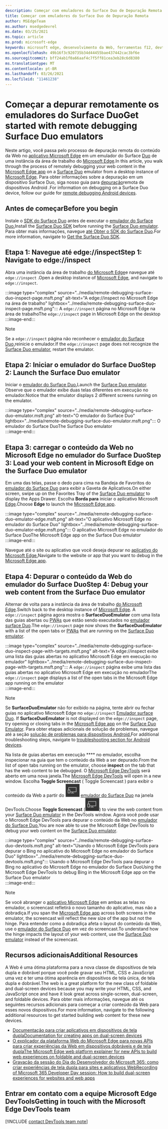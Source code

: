 ```yaml
---
description: Começar com emuladores do Surface Duo de Depuração Remota.
title: Começar com emuladores do Surface Duo de Depuração Remota
author: MSEdgeTeam
ms.author: msedgedevrel
ms.date: 03/25/2021
ms.topic: article
ms.prod: microsoft-edge
keywords: microsoft edge, desenvolvimento da Web, ferramentas f12, devtools, depuração remota, android, surface duo
ms.openlocfilehash: 49b16f3c920735b34d44455bae437442cac3bf6e
ms.sourcegitcommit: bff24ab1f0a66aaf4c7f5ff81cea3eb28c6d8380
ms.translationtype: MT
ms.contentlocale: pt-BR
ms.lasthandoff: 03/26/2021
ms.locfileid: "11461238"
---
```

# <a name="get-started-with-remote-debugging-surface-duo-emulators"></a><span data-ttu-id="e3fbb-104">Começar a depurar remotamente os emuladores do Surface Duo</span><span class="sxs-lookup"><span data-stu-id="e3fbb-104">Get started with remote debugging Surface Duo emulators</span></span>  

<span data-ttu-id="e3fbb-105">Neste artigo, você passa pelo processo de depuração remota do conteúdo da Web no [aplicativo Microsoft Edge][GooglePlayStoreAppsComMicrosoftEmmx] em um emulador do Surface [Duo][MicrosoftSurfaceDevicesSurfaceDuo] de uma instância da área de trabalho do [Microsoft Edge][MicrosoftEdge].</span><span class="sxs-lookup"><span data-stu-id="e3fbb-105">In this article, you walk through the process of remotely debugging your web content in the [Microsoft Edge app][GooglePlayStoreAppsComMicrosoftEmmx] on a [Surface Duo][MicrosoftSurfaceDevicesSurfaceDuo] emulator from a desktop instance of [Microsoft Edge][MicrosoftEdge].</span></span>  <span data-ttu-id="e3fbb-106">Para obter informações sobre a depuração em um dispositivo Surface Duo, siga nosso guia para [depuração][DevtoolsRemoteDebuggingMain]remota de dispositivos Android .</span><span class="sxs-lookup"><span data-stu-id="e3fbb-106">For information on debugging on a Surface Duo device, follow our guide for [remote debugging Android devices][DevtoolsRemoteDebuggingMain].</span></span>  

## <a name="before-you-begin"></a><span data-ttu-id="e3fbb-107">Antes de começar</span><span class="sxs-lookup"><span data-stu-id="e3fbb-107">Before you begin</span></span>

<span data-ttu-id="e3fbb-108">Instale o [SDK do Surface Duo][MicrosoftDownload100847] antes de executar o [emulador do Surface Duo.][DualScreenAndroidUseEmulator]</span><span class="sxs-lookup"><span data-stu-id="e3fbb-108">Install the [Surface Duo SDK][MicrosoftDownload100847] before running the [Surface Duo emulator][DualScreenAndroidUseEmulator].</span></span>  <span data-ttu-id="e3fbb-109">Para obter mais informações, navegue [até Obter o SDK do Surface Duo][DualScreenAndroidGetDuoSdk].</span><span class="sxs-lookup"><span data-stu-id="e3fbb-109">For more information, navigate to [Get the Surface Duo SDK][DualScreenAndroidGetDuoSdk].</span></span>  

## <a name="step-1-navigate-to-edgeinspect"></a><span data-ttu-id="e3fbb-110">Etapa 1: Navegue até edge://inspect</span><span class="sxs-lookup"><span data-stu-id="e3fbb-110">Step 1: Navigate to edge://inspect</span></span>  

<span data-ttu-id="e3fbb-111">Abra uma instância da área de trabalho [do Microsoft Edge][MicrosoftEdge]e navegue até `edge://inspect` .</span><span class="sxs-lookup"><span data-stu-id="e3fbb-111">Open a desktop instance of [Microsoft Edge][MicrosoftEdge], and navigate to `edge://inspect`.</span></span>  

:::image type="complex" source="../media/remote-debugging-surface-duo-inspect-page.msft.png" alt-text="A edge://inspect no Microsoft Edge na área de trabalho" lightbox="../media/remote-debugging-surface-duo-inspect-page.msft.png":::
   <span data-ttu-id="e3fbb-113">A `edge://inspect` página no Microsoft Edge na área de trabalho</span><span class="sxs-lookup"><span data-stu-id="e3fbb-113">The `edge://inspect` page in Microsoft Edge on the desktop</span></span>  
:::image-end:::

> [!NOTE]
> <span data-ttu-id="e3fbb-114">Se a `edge://inspect` página não reconhecer o [emulador do Surface Duo,][DualScreenAndroidUseEmulator]reinicie o emulador.</span><span class="sxs-lookup"><span data-stu-id="e3fbb-114">If the `edge://inspect` page does not recognize the [Surface Duo emulator][DualScreenAndroidUseEmulator], restart the emulator.</span></span>  

## <a name="step-2-launch-the-surface-duo-emulator"></a><span data-ttu-id="e3fbb-115">Etapa 2: Iniciar o emulador do Surface Duo</span><span class="sxs-lookup"><span data-stu-id="e3fbb-115">Step 2: Launch the Surface Duo emulator</span></span>  

<span data-ttu-id="e3fbb-116">Iniciar o [emulador do Surface Duo.][DualScreenAndroidUseEmulator]</span><span class="sxs-lookup"><span data-stu-id="e3fbb-116">Launch the [Surface Duo emulator][DualScreenAndroidUseEmulator].</span></span>  <span data-ttu-id="e3fbb-117">Observe que o emulador exibe duas telas diferentes em execução no emulador.</span><span class="sxs-lookup"><span data-stu-id="e3fbb-117">Notice that the emulator displays 2 different screens running on the emulator.</span></span>  

:::image type="complex" source="../media/remote-debugging-surface-duo-emulator.msft.png" alt-text="O emulador do Surface Duo" lightbox="../media/remote-debugging-surface-duo-emulator.msft.png":::
   <span data-ttu-id="e3fbb-119">O emulador do Surface Duo</span><span class="sxs-lookup"><span data-stu-id="e3fbb-119">The Surface Duo emulator</span></span>  
:::image-end:::  

## <a name="step-3-load-your-web-content-in-microsoft-edge-on-the-surface-duo-emulator"></a><span data-ttu-id="e3fbb-120">Etapa 3: carregar o conteúdo da Web no Microsoft Edge no emulador do Surface Duo</span><span class="sxs-lookup"><span data-stu-id="e3fbb-120">Step 3: Load your web content in Microsoft Edge on the Surface Duo emulator</span></span>  

<span data-ttu-id="e3fbb-121">Em uma das telas, passe o dedo para cima na Bandeja de Favoritos do [emulador do Surface Duo][DualScreenAndroidUseEmulator] para exibir a Gaveta de Aplicativos.</span><span class="sxs-lookup"><span data-stu-id="e3fbb-121">On either screen, swipe up on the Favorites Tray of the [Surface Duo emulator][DualScreenAndroidUseEmulator] to display the Apps Drawer.</span></span>  <span data-ttu-id="e3fbb-122">Escolha **Borda para** iniciar o aplicativo Microsoft [Edge][GooglePlayStoreAppsComMicrosoftEmmx].</span><span class="sxs-lookup"><span data-stu-id="e3fbb-122">Choose **Edge** to launch the [Microsoft Edge app][GooglePlayStoreAppsComMicrosoftEmmx].</span></span>  

:::image type="complex" source="../media/remote-debugging-surface-duo-emulator-edge.msft.png" alt-text="O aplicativo Microsoft Edge no emulador do Surface Duo" lightbox="../media/remote-debugging-surface-duo-emulator-edge.msft.png":::
   <span data-ttu-id="e3fbb-124">O aplicativo Microsoft Edge no emulador do Surface Duo</span><span class="sxs-lookup"><span data-stu-id="e3fbb-124">The Microsoft Edge app on the Surface Duo emulator</span></span>  
:::image-end:::  

<span data-ttu-id="e3fbb-125">Navegue até o site ou aplicativo que você deseja depurar no [aplicativo do Microsoft Edge.][GooglePlayStoreAppsComMicrosoftEmmx]</span><span class="sxs-lookup"><span data-stu-id="e3fbb-125">Navigate to the website or app that you want to debug in the [Microsoft Edge app][GooglePlayStoreAppsComMicrosoftEmmx].</span></span>  

## <a name="step-4-debug-your-web-content-from-the-surface-duo-emulator"></a><span data-ttu-id="e3fbb-126">Etapa 4: Depurar o conteúdo da Web do emulador do Surface Duo</span><span class="sxs-lookup"><span data-stu-id="e3fbb-126">Step 4: Debug your web content from the Surface Duo emulator</span></span>  

<span data-ttu-id="e3fbb-127">Alternar de volta para a instância da área de trabalho [do Microsoft Edge][MicrosoftEdge].</span><span class="sxs-lookup"><span data-stu-id="e3fbb-127">Switch back to the desktop instance of [Microsoft Edge][MicrosoftEdge].</span></span>  <span data-ttu-id="e3fbb-128">A `edge://inspect` página agora mostra o **SurfaceDuoEmulator** com uma lista das guias abertas ou [PWAs][ProgressiveWebAppsIndex] que estão sendo executados no [emulador surface Duo][DualScreenAndroidUseEmulator].</span><span class="sxs-lookup"><span data-stu-id="e3fbb-128">The `edge://inspect` page now shows the **SurfaceDuoEmulator** with a list of the open tabs or [PWAs][ProgressiveWebAppsIndex] that are running on the [Surface Duo emulator][DualScreenAndroidUseEmulator].</span></span>  

:::image type="complex" source="../media/remote-debugging-surface-duo-inspect-page-with-targets.msft.png" alt-text="A edge://inspect exibe uma lista das guias abertas no aplicativo Microsoft Edge em execução no emulador" lightbox="../media/remote-debugging-surface-duo-inspect-page-with-targets.msft.png":::
   <span data-ttu-id="e3fbb-130">A `edge://inspect` página exibe uma lista das guias abertas no aplicativo Microsoft Edge em execução no emulador</span><span class="sxs-lookup"><span data-stu-id="e3fbb-130">The `edge://inspect` page displays a list of the open tabs in the Microsoft Edge app running on the emulator</span></span>  
:::image-end:::  

> [!NOTE]
> <span data-ttu-id="e3fbb-131">Se **SurfaceDuoEmulator** não for exibido na página, tente abrir ou fechar guias no aplicativo Microsoft Edge no `edge://inspect` [Emulador surface Duo][DualScreenAndroidUseEmulator]. [][GooglePlayStoreAppsComMicrosoftEmmx]</span><span class="sxs-lookup"><span data-stu-id="e3fbb-131">If **SurfaceDuoEmulator** is not displayed on the `edge://inspect` page, try opening or closing tabs in the [Microsoft Edge app][GooglePlayStoreAppsComMicrosoftEmmx] on the [Surface Duo Emulator][DualScreenAndroidUseEmulator].</span></span>  <span data-ttu-id="e3fbb-132">Para obter etapas adicionais de solução de problemas, navegue até a seção [solução de problemas para dispositivos Android.][DevtoolsRemoteDebuggingIndexTroubleshootingDevtoolsIsNotDetectingAndroidDevice]</span><span class="sxs-lookup"><span data-stu-id="e3fbb-132">For additional troubleshooting steps, navigate to [troubleshooting section for Android devices][DevtoolsRemoteDebuggingIndexTroubleshootingDevtoolsIsNotDetectingAndroidDevice].</span></span>  

<span data-ttu-id="e3fbb-133">Na lista de guias abertas em execução \*\*\*\* no emulador, escolha inspecionar na guia que tem o conteúdo da Web a ser depurado.</span><span class="sxs-lookup"><span data-stu-id="e3fbb-133">From the list of open tabs running on the emulator, choose **inspect** on the tab that has the web content to be debugged.</span></span>  <span data-ttu-id="e3fbb-134">O [Microsoft Edge DevTools][DevtoolsIndex] será aberto em uma nova janela.</span><span class="sxs-lookup"><span data-stu-id="e3fbb-134">The [Microsoft Edge DevTools][DevtoolsIndex] will open in a new window.</span></span>  <span data-ttu-id="e3fbb-135">Escolha **Toggle Screencast** \( Toggle Screencast \) para exibir o conteúdo da Web a partir do ![ ](../media/toggle-screencast-icon.msft.png) [emulador do Surface Duo][DualScreenAndroidUseEmulator] na janela DevTools.</span><span class="sxs-lookup"><span data-stu-id="e3fbb-135">Choose **Toggle Screencast** \(![Toggle Screencast](../media/toggle-screencast-icon.msft.png)\) to view the web content from your [Surface Duo emulator][DualScreenAndroidUseEmulator] in the DevTools window.</span></span>  <span data-ttu-id="e3fbb-136">Agora você pode usar o Microsoft Edge DevTools para depurar o conteúdo da Web no [emulador do Surface Duo.][DualScreenAndroidUseEmulator]</span><span class="sxs-lookup"><span data-stu-id="e3fbb-136">You are now able to use the Microsoft Edge DevTools to debug your web content on the [Surface Duo emulator][DualScreenAndroidUseEmulator].</span></span>  

:::image type="complex" source="../media/remote-debugging-surface-duo-devtools.msft.png" alt-text="Usando o Microsoft Edge DevTools para depurar o Bing no aplicativo do Microsoft Edge no emulador do Surface Duo" lightbox="../media/remote-debugging-surface-duo-devtools.msft.png":::
   <span data-ttu-id="e3fbb-138">Usando o Microsoft Edge DevTools para depurar o Bing no aplicativo do Microsoft Edge no emulador do Surface Duo</span><span class="sxs-lookup"><span data-stu-id="e3fbb-138">Using the Microsoft Edge DevTools to debug Bing in the Microsoft Edge app on the Surface Duo emulator</span></span>  
:::image-end:::  

> [!NOTE]
> <span data-ttu-id="e3fbb-139">Se você abranger o [aplicativo Microsoft Edge][GooglePlayStoreAppsComMicrosoftEmmx] em ambas as telas no emulador, o screencast refletirá o novo tamanho do aplicativo, mas não a dobradiça.</span><span class="sxs-lookup"><span data-stu-id="e3fbb-139">If you span the [Microsoft Edge app][GooglePlayStoreAppsComMicrosoftEmmx] across both screens in the emulator, the screencast will reflect the new size of the app but not the hinge.</span></span>  <span data-ttu-id="e3fbb-140">Para entender como a dobradiça afeta o layout do conteúdo da Web, use o [emulador do Surface Duo][DualScreenAndroidUseEmulator] em vez do screencast.</span><span class="sxs-lookup"><span data-stu-id="e3fbb-140">To understand how the hinge impacts the layout of your web content, use the [Surface Duo emulator][DualScreenAndroidUseEmulator] instead of the screencast.</span></span>  

## <a name="additional-resources"></a><span data-ttu-id="e3fbb-141">Recursos adicionais</span><span class="sxs-lookup"><span data-stu-id="e3fbb-141">Additional Resources</span></span>  

<span data-ttu-id="e3fbb-142">A Web é uma ótima plataforma para a nova classe de dispositivos de tela dupla e dobrável porque você pode gravar seu HTML, CSS e JavaScript uma vez e ter uma ótima aparência em dispositivos de tela única, de tela dupla e dobrável.</span><span class="sxs-lookup"><span data-stu-id="e3fbb-142">The web is a great platform for the new class of foldable and dual-screen devices because you may write your HTML, CSS, and JavaScript once and have it look great across single-screen, dual-screen, and foldable devices.</span></span>  <span data-ttu-id="e3fbb-143">Para obter mais informações, navegue até os seguintes recursos adicionais para começar a criar conteúdo da Web para esses novos dispositivos.</span><span class="sxs-lookup"><span data-stu-id="e3fbb-143">For more information, navigate to the following additional resources to get started building web content for these new devices.</span></span>  

*   [<span data-ttu-id="e3fbb-144">Documentação para criar aplicativos em dispositivos de tela dupla</span><span class="sxs-lookup"><span data-stu-id="e3fbb-144">Documentation for creating apps on dual-screen devices</span></span>][DualScreenIndex]  
*   [<span data-ttu-id="e3fbb-145">O explicador da plataforma Web do Microsoft Edge para novas APIs para criar experiências da Web em dispositivos dobráveis e de tela dupla</span><span class="sxs-lookup"><span data-stu-id="e3fbb-145">The Microsoft Edge web platform explainer for new APIs to build web experiences on foldable and dual-screen devices</span></span>][GithubMicrosoftedgeMsedgeexplainersFoldablesExplainer]  
*   [<span data-ttu-id="e3fbb-146">Gravação da sessão do Dia do Desenvolvedor do Microsoft 365: como criar experiências de tela dupla para sites e aplicativos Web</span><span class="sxs-lookup"><span data-stu-id="e3fbb-146">Recording of Microsoft 365 Developer Day session: How to build dual-screen experiences for websites and web apps</span></span>][YoutubeDxrzwsqxpvc]  

## <a name="getting-in-touch-with-the-microsoft-edge-devtools-team"></a><span data-ttu-id="e3fbb-147">Entrar em contato com a equipe Microsoft Edge DevTools</span><span class="sxs-lookup"><span data-stu-id="e3fbb-147">Getting in touch with the Microsoft Edge DevTools team</span></span>  

[!INCLUDE [contact DevTools team note](../includes/contact-devtools-team-note.md)]  

<!-- links -->  

[DevtoolsIndex]: ../index.md "Ferramentas de desenvolvedor do Microsoft Edge (Chromium) | Microsoft Docs"  
[ProgressiveWebAppsIndex]: ../../progressive-web-apps-chromium/index.md "Aplicativos Web Progressivos no Windows | Microsoft Docs"  
[DevtoolsRemoteDebuggingMain]: ./index.md "Começar com a depuração remota de dispositivos Android | Microsoft Docs"  
[DevtoolsRemoteDebuggingIndexTroubleshootingDevtoolsIsNotDetectingAndroidDevice]: ./index.md#troubleshooting-devtools-is-not-detecting-the-android-device "Solução de problemas: o DevTools não está detectando o dispositivo Android - Começar com a depuração remota de dispositivos Android | Microsoft Docs"  

[DualScreenIndex]: /dual-screen/index "Criar aplicativos para dispositivos de tela | Microsoft Docs"  
[DualScreenAndroidUseEmulator]: /dual-screen/android/use-emulator "Use o emulador Surface DUo | Microsoft Docs"  
[DualScreenAndroidGetDuoSdk]: /dual-screen/android/get-duo-sdk "Obter o SDK do Surface Duo | Microsoft Docs"  

[MicrosoftEdge]: https://www.microsoft.com/edge "Apresentando o novo Microsoft Edge"  
[MicrosoftSurfaceDevicesSurfaceDuo]: https://www.microsoft.com/surface/devices/surface-duo "O novo Surface Duo | Microsoft Surface"  
[MicrosoftDownload100847]: https://www.microsoft.com/download/details.aspx?id=100847 "Baixar o Surface Duo SDK Preview Release | Centro de Download da Microsoft"  

[GooglePlayStoreAppsComMicrosoftEmmx]: https://play.google.com/store/apps/details?id=com.microsoft.emmx "Microsoft Edge: navegador da Web | GooglePlay"  

[GithubMicrosoftedgeMsedgeexplainersFoldablesExplainer]: https://github.com/MicrosoftEdge/MSEdgeExplainers/blob/master/Foldables/explainer.md "Primitivas da plataforma Web para experiências iluminadas em dispositivos dobráveis - MicrosoftEdge/MSEdgeExplainers | GitHub"  

[YoutubeDxrzwsqxpvc]: https://youtu.be/DXrZWsqXPVc "Como criar experiências de tela dupla para o site e aplicativos web | YouTube"  
